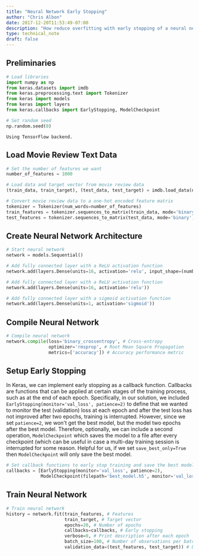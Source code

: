 ```yaml
---
title: "Neural Network Early Stopping"
author: "Chris Albon"
date: 2017-12-20T11:53:49-07:00
description: "How reduce overfitting with early stopping of a neural network in Python."
type: technical_note
draft: false
---
```

## Preliminaries


```python
# Load libraries
import numpy as np
from keras.datasets import imdb
from keras.preprocessing.text import Tokenizer
from keras import models
from keras import layers
from keras.callbacks import EarlyStopping, ModelCheckpoint

# Set random seed
np.random.seed(0)
```

    Using TensorFlow backend.
    

## Load Movie Review Text Data


```python
# Set the number of features we want
number_of_features = 1000

# Load data and target vector from movie review data
(train_data, train_target), (test_data, test_target) = imdb.load_data(num_words=number_of_features)

# Convert movie review data to a one-hot encoded feature matrix
tokenizer = Tokenizer(num_words=number_of_features)
train_features = tokenizer.sequences_to_matrix(train_data, mode='binary')
test_features = tokenizer.sequences_to_matrix(test_data, mode='binary')
```

## Create Neural Network Architecture


```python
# Start neural network
network = models.Sequential()

# Add fully connected layer with a ReLU activation function
network.add(layers.Dense(units=16, activation='relu', input_shape=(number_of_features,)))

# Add fully connected layer with a ReLU activation function
network.add(layers.Dense(units=16, activation='relu'))

# Add fully connected layer with a sigmoid activation function
network.add(layers.Dense(units=1, activation='sigmoid'))
```

## Compile Neural Network


```python
# Compile neural network
network.compile(loss='binary_crossentropy', # Cross-entropy
                optimizer='rmsprop', # Root Mean Square Propagation
                metrics=['accuracy']) # Accuracy performance metric
```

## Setup Early Stopping

In Keras, we can implement early stopping as a callback function. Callbacks are functions that can be applied at certain stages of the training process, such as at the end of each epoch. Specifically, in our solution, we included `EarlyStopping(monitor='val_loss', patience=2)` to define that we wanted to monitor the test (validation) loss at each epoch and after the test loss has not improved after two epochs, training is interrupted. However, since we set `patience=2`, we won't get the best model, but the model two epochs after the best model. Therefore, optionally, we can include a second operation, `ModelCheckpoint` which saves the model to a file after every checkpoint (which can be useful in case a multi-day training session is interrupted for some reason. Helpful for us, if we set `save_best_only=True` then `ModelCheckpoint` will only save the best model.


```python
# Set callback functions to early stop training and save the best model so far
callbacks = [EarlyStopping(monitor='val_loss', patience=2),
             ModelCheckpoint(filepath='best_model.h5', monitor='val_loss', save_best_only=True)]
```

## Train Neural Network


```python
# Train neural network
history = network.fit(train_features, # Features
                      train_target, # Target vector
                      epochs=20, # Number of epochs
                      callbacks=callbacks, # Early stopping
                      verbose=0, # Print description after each epoch
                      batch_size=100, # Number of observations per batch
                      validation_data=(test_features, test_target)) # Data for evaluation
```
